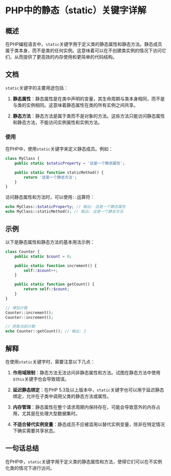 <!--
Meta Description: # PHP中的静态（static）关键字详解 ## 概述 在PHP编程语言中，`static`关键字用于定义类的静态属性和静态方法。静态成员属于类本身，而不是类的任何实例。这意味着可以在不创建类实例的情况下访问它们，从而提供了更高效的内存使用和更简单的代码结构。 ## 文档 `static`关键字的...
Meta Keywords: static, public, counter, php, myclass
-->

# PHP中的静态（static）关键字详解

## 概述
在PHP编程语言中，`static`关键字用于定义类的静态属性和静态方法。静态成员属于类本身，而不是类的任何实例。这意味着可以在不创建类实例的情况下访问它们，从而提供了更高效的内存使用和更简单的代码结构。

## 文档
`static`关键字的主要用途包括：

1. **静态属性**：静态属性是在类中声明的变量，其生命周期与类本身相同，而不是与类的实例相同。这意味着静态属性在类的所有实例之间共享。

2. **静态方法**：静态方法是属于类而不是对象的方法。这些方法只能访问静态属性和静态方法，不能访问实例属性和实例方法。

### 使用
在PHP中，使用`static`关键字来定义静态成员。例如：

```php
class MyClass {
    public static $staticProperty = '这是一个静态属性';

    public static function staticMethod() {
        return '这是一个静态方法';
    }
}
```

访问静态属性和方法时，可以使用`::`运算符：

```php
echo MyClass::$staticProperty; // 输出: 这是一个静态属性
echo MyClass::staticMethod(); // 输出: 这是一个静态方法
```

## 示例
以下是静态属性和静态方法的基本用法示例：

```php
class Counter {
    public static $count = 0;

    public static function increment() {
        self::$count++;
    }

    public static function getCount() {
        return self::$count;
    }
}

// 增加计数
Counter::increment();
Counter::increment();

// 获取当前计数
echo Counter::getCount(); // 输出: 2
```

## 解释
在使用`static`关键字时，需要注意以下几点：

1. **作用域限制**：静态方法无法访问非静态属性和方法。试图在静态方法中使用`$this`关键字也会导致错误。

2. **延迟静态绑定**：在PHP 5.3及以上版本中，`static`关键字也可以用于延迟静态绑定，允许在子类中调用父类的静态方法或属性。

3. **内存管理**：静态属性在整个请求周期内保持存在，可能会导致意外的内存占用，尤其是在处理大型数据集时。

4. **不适合替代实例变量**：静态成员不应被滥用以替代实例变量，除非在特定情况下确实需要共享状态。

## 一句话总结
在PHP中，`static`关键字用于定义类的静态属性和方法，使得它们可以在不实例化类的情况下进行访问。